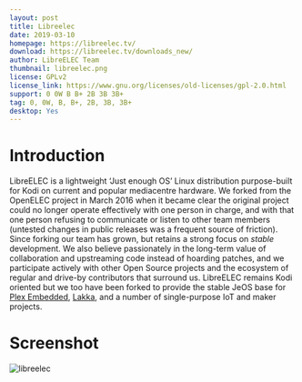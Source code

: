 ```yaml
---
layout: post
title: Libreelec
date: 2019-03-10
homepage: https://libreelec.tv/
download: https://libreelec.tv/downloads_new/
author: LibreELEC Team
thumbnail: libreelec.png
license: GPLv2 
license_link: https://www.gnu.org/licenses/old-licenses/gpl-2.0.html
support: 0 0W B B+ 2B 3B 3B+
tag: 0, 0W, B, B+, 2B, 3B, 3B+
desktop: Yes
---
```


# Introduction

<p>LibreELEC is a lightweight &#8216;Just enough OS&#8217; Linux distribution purpose-built for Kodi on current and popular mediacentre hardware. We forked from the OpenELEC project in March 2016 when it became clear the original project could no longer operate effectively with one person in charge, and with that one person refusing to communicate or listen to other team members (untested changes in public releases was a frequent source of friction). Since forking our team has grown, but retains a strong focus on <em>stable</em> development. We also believe passionately in the long-term value of collaboration and upstreaming code instead of hoarding patches, and we participate actively with other Open Source projects and the ecosystem of regular and drive-by contributors that surround us. LibreELEC remains Kodi oriented but we too have been forked to provide the stable JeOS base for <a href="https://support.plex.tv/hc/en-us/articles/208050647-Getting-Started" target="_blank" rel="noopener">Plex Embedded</a>, <a href="http://www.lakka.tv" target="_blank" rel="noopener">Lakka</a>, and a number of single-purpose IoT and maker projects.</p>

# Screenshot

![libreelec](https://raw.githubusercontent.com/rpisystem/RPiSystem.github.io/master/thumbnails/Screenshot/libreelec.jpg)